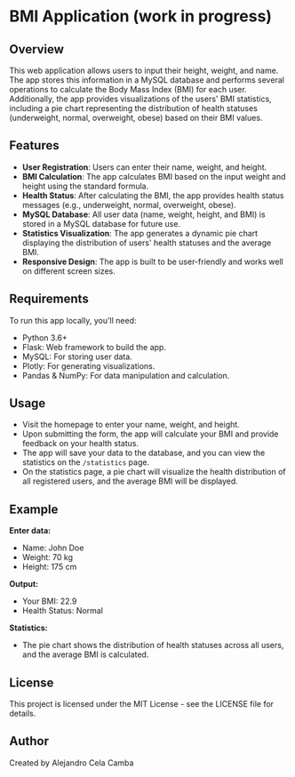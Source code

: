 # BMI Application (work in progress)

## Overview
This web application allows users to input their height, weight, and name. The app stores this information in a MySQL database and performs several operations to calculate the Body Mass Index (BMI) for each user. Additionally, the app provides visualizations of the users' BMI statistics, including a pie chart representing the distribution of health statuses (underweight, normal, overweight, obese) based on their BMI values.

## Features
- **User Registration**: Users can enter their name, weight, and height.
- **BMI Calculation**: The app calculates BMI based on the input weight and height using the standard formula.
- **Health Status**: After calculating the BMI, the app provides health status messages (e.g., underweight, normal, overweight, obese).
- **MySQL Database**: All user data (name, weight, height, and BMI) is stored in a MySQL database for future use.
- **Statistics Visualization**: The app generates a dynamic pie chart displaying the distribution of users' health statuses and the average BMI.
- **Responsive Design**: The app is built to be user-friendly and works well on different screen sizes.

## Requirements
To run this app locally, you'll need:

- Python 3.6+
- Flask: Web framework to build the app.
- MySQL: For storing user data.
- Plotly: For generating visualizations.
- Pandas & NumPy: For data manipulation and calculation.

## Usage
- Visit the homepage to enter your name, weight, and height.
- Upon submitting the form, the app will calculate your BMI and provide feedback on your health status.
- The app will save your data to the database, and you can view the statistics on the `/statistics` page.
- On the statistics page, a pie chart will visualize the health distribution of all registered users, and the average BMI will be displayed.

## Example
**Enter data:**
- Name: John Doe
- Weight: 70 kg
- Height: 175 cm

**Output:**
- Your BMI: 22.9
- Health Status: Normal

**Statistics:**
- The pie chart shows the distribution of health statuses across all users, and the average BMI is calculated.

## License
This project is licensed under the MIT License - see the LICENSE file for details.

## Author
Created by Alejandro Cela Camba
